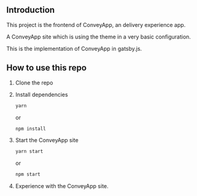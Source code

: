 ## Introduction

This project is the frontend of ConveyApp, an delivery experience app.

A ConveyApp site which is using the theme in a very basic configuration.

This is the implementation of ConveyApp in gatsby.js.

## How to use this repo

1.  Clone the repo
2.  Install dependencies

    ```sh
    yarn
    ```

    or

    ```sh
    npm install
    ```

3. Start the ConveyApp site

   ```sh
   yarn start
   ```

   or

   ```sh
   npm start
   ```

4. Experience with the ConveyApp site.
